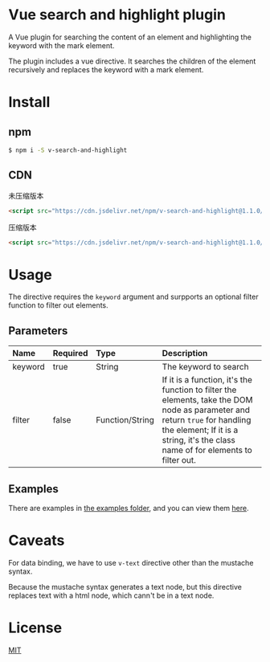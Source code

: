 # Vue search and highlight plugin
A Vue plugin for searching the content of an element and highlighting the keyword with the mark element.

The plugin includes a vue directive. It searches the children of the element recursively and replaces the keyword with a mark element.

# Install
## npm
```bash
$ npm i -S v-search-and-highlight
```

## CDN
未压缩版本
```html
<script src="https://cdn.jsdelivr.net/npm/v-search-and-highlight@1.1.0/dist/v-search-and-highlight.js"></script>
```

压缩版本
```html
<script src="https://cdn.jsdelivr.net/npm/v-search-and-highlight@1.1.0/dist/v-search-and-highlight.min.js"></script>
```

# Usage
The directive requires the `keyword` argument and surpports an optional filter function to filter out elements.

## Parameters

|Name|Required|Type|Description|
|:---- | :--- | :--- | :---- |
|keyword|true|String|The keyword to search|
|filter|false|Function/String|If it is a function, it's the function to filter the elements, take the DOM node as parameter and return `true` for handling the element; If it is a string, it's the class name of for elements to filter out.|

## Examples
There are examples in [the examples folder](https://github.com/xing-zhi/v-search-and-highlight/tree/master/examples), and you can view them [here](https://ranwu.me/v-search-and-highlight/).

# Caveats
For data binding, we have to use `v-text` directive other than the mustache syntax.

Because the mustache syntax generates a text node, but this directive replaces text with a html node, which cann't be in a text node.

# License
[MIT](https://opensource.org/licenses/MIT)
